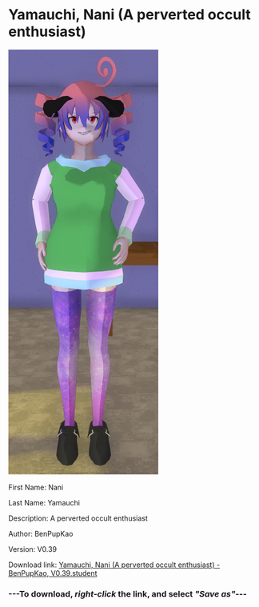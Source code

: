 # Yamauchi, Nani (A perverted occult enthusiast)

<img src = "https://raw.githubusercontent.com/Arbiter1223/Daigaku-Gurashi-Custom-Students/master/Students/Files/Yamauchi%2C%20Nani%20(A%20perverted%20occult%20enthusiast).png">

First Name: Nani

Last Name: Yamauchi

Description: A perverted occult enthusiast

Author: BenPupKao

Version: V0.39

Download link: <a href="https://raw.githubusercontent.com/Arbiter1223/Daigaku-Gurashi-Custom-Students/master/Students/Files/Yamauchi%2C%20Nani%20(A%20perverted%20occult%20enthusiast)%20-%20BenPupKao%2C%20V0.39.student">Yamauchi, Nani (A perverted occult enthusiast) - BenPupKao, V0.39.student</a>

### ---**To download, _right-click_ the link, and select _"Save as"_**---

